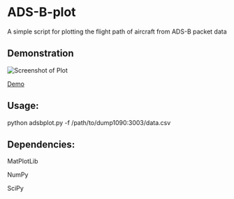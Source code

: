 # ADS-B-plot
A simple script for plotting the flight path of aircraft from ADS-B packet data

## Demonstration
![Screenshot of Plot](http://i.imgur.com/cTYEhHb.png "One day's worth of Aircraft")

[Demo](https://www.youtube.com/watch?v=sP1jinxQsgs&feature=youtu.be)


## Usage:
python adsbplot.py -f /path/to/dump1090:3003/data.csv


## Dependencies:
MatPlotLib

NumPy

SciPy
